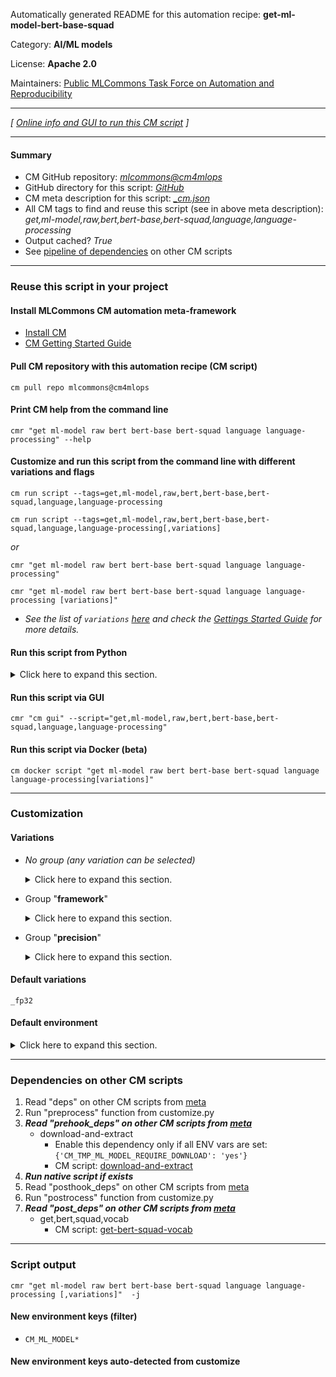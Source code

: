 Automatically generated README for this automation recipe: **get-ml-model-bert-base-squad**

Category: **AI/ML models**

License: **Apache 2.0**

Maintainers: [Public MLCommons Task Force on Automation and Reproducibility](https://github.com/mlcommons/ck/blob/master/docs/taskforce.md)

---
*[ [Online info and GUI to run this CM script](https://access.cknowledge.org/playground/?action=scripts&name=get-ml-model-bert-base-squad,b3b10b452ce24c5f) ]*

---
#### Summary

* CM GitHub repository: *[mlcommons@cm4mlops](https://github.com/mlcommons/cm4mlops/tree/dev)*
* GitHub directory for this script: *[GitHub](https://github.com/mlcommons/cm4mlops/tree/dev/script/get-ml-model-bert-base-squad)*
* CM meta description for this script: *[_cm.json](_cm.json)*
* All CM tags to find and reuse this script (see in above meta description): *get,ml-model,raw,bert,bert-base,bert-squad,language,language-processing*
* Output cached? *True*
* See [pipeline of dependencies](#dependencies-on-other-cm-scripts) on other CM scripts


---
### Reuse this script in your project

#### Install MLCommons CM automation meta-framework

* [Install CM](https://access.cknowledge.org/playground/?action=install)
* [CM Getting Started Guide](https://github.com/mlcommons/ck/blob/master/docs/getting-started.md)

#### Pull CM repository with this automation recipe (CM script)

```cm pull repo mlcommons@cm4mlops```

#### Print CM help from the command line

````cmr "get ml-model raw bert bert-base bert-squad language language-processing" --help````

#### Customize and run this script from the command line with different variations and flags

`cm run script --tags=get,ml-model,raw,bert,bert-base,bert-squad,language,language-processing`

`cm run script --tags=get,ml-model,raw,bert,bert-base,bert-squad,language,language-processing[,variations] `

*or*

`cmr "get ml-model raw bert bert-base bert-squad language language-processing"`

`cmr "get ml-model raw bert bert-base bert-squad language language-processing [variations]" `


* *See the list of `variations` [here](#variations) and check the [Gettings Started Guide](https://github.com/mlcommons/ck/blob/dev/docs/getting-started.md) for more details.*

#### Run this script from Python

<details>
<summary>Click here to expand this section.</summary>

```python

import cmind

r = cmind.access({'action':'run'
                  'automation':'script',
                  'tags':'get,ml-model,raw,bert,bert-base,bert-squad,language,language-processing'
                  'out':'con',
                  ...
                  (other input keys for this script)
                  ...
                 })

if r['return']>0:
    print (r['error'])

```

</details>


#### Run this script via GUI

```cmr "cm gui" --script="get,ml-model,raw,bert,bert-base,bert-squad,language,language-processing"```

#### Run this script via Docker (beta)

`cm docker script "get ml-model raw bert bert-base bert-squad language language-processing[variations]" `

___
### Customization


#### Variations

  * *No group (any variation can be selected)*
    <details>
    <summary>Click here to expand this section.</summary>

    * `_deepsparse,int8`
      - Environment variables:
        - *CM_ML_MODEL_F1*: `87.89`
        - *CM_ML_MODEL_FILE*: `model.onnx`
        - *CM_PRUNING_PERCENTAGE*: `95`
      - Workflow:
        1. ***Read "deps" on other CM scripts***
           * get,ml-model,zoo,deepsparse,_pruned95_obs_quant-none
             * CM names: `--adr.['neural-magic-zoo-downloader']...`
             - *Warning: no scripts found*

    </details>


  * Group "**framework**"
    <details>
    <summary>Click here to expand this section.</summary>

    * `_deepsparse`
      - Environment variables:
        - *CM_ML_MODEL_FRAMEWORK*: `deepsparse`
        - *CM_ML_MODEL_INPUT_IDS_NAME*: `input_ids`
        - *CM_ML_MODEL_INPUT_MASK_NAME*: `input_mask`
        - *CM_ML_MODEL_INPUT_SEGMENTS_NAME*: `segment_ids`
        - *CM_ML_MODEL_OUTPUT_END_LOGITS_NAME*: `output_end_logits`
        - *CM_ML_MODEL_OUTPUT_START_LOGITS_NAME*: `output_start_logits`
      - Workflow:

    </details>


  * Group "**precision**"
    <details>
    <summary>Click here to expand this section.</summary>

    * **`_fp32`** (default)
      - Environment variables:
        - *CM_ML_MODEL_PRECISION*: `fp32`
      - Workflow:
    * `_int8`
      - Environment variables:
        - *CM_ML_MODEL_PRECISION*: `int8`
        - *CM_ML_MODEL_QUANTIZED*: `yes`
      - Workflow:

    </details>


#### Default variations

`_fp32`
#### Default environment

<details>
<summary>Click here to expand this section.</summary>

These keys can be updated via `--env.KEY=VALUE` or `env` dictionary in `@input.json` or using script flags.


</details>

___
### Dependencies on other CM scripts


  1. Read "deps" on other CM scripts from [meta](https://github.com/mlcommons/cm4mlops/tree/dev/script/get-ml-model-bert-base-squad/_cm.json)
  1. Run "preprocess" function from customize.py
  1. ***Read "prehook_deps" on other CM scripts from [meta](https://github.com/mlcommons/cm4mlops/tree/dev/script/get-ml-model-bert-base-squad/_cm.json)***
     * download-and-extract
       * Enable this dependency only if all ENV vars are set:<br>
`{'CM_TMP_ML_MODEL_REQUIRE_DOWNLOAD': 'yes'}`
       - CM script: [download-and-extract](https://github.com/mlcommons/cm4mlops/tree/master/script/download-and-extract)
  1. ***Run native script if exists***
  1. Read "posthook_deps" on other CM scripts from [meta](https://github.com/mlcommons/cm4mlops/tree/dev/script/get-ml-model-bert-base-squad/_cm.json)
  1. Run "postrocess" function from customize.py
  1. ***Read "post_deps" on other CM scripts from [meta](https://github.com/mlcommons/cm4mlops/tree/dev/script/get-ml-model-bert-base-squad/_cm.json)***
     * get,bert,squad,vocab
       - CM script: [get-bert-squad-vocab](https://github.com/mlcommons/cm4mlops/tree/master/script/get-bert-squad-vocab)

___
### Script output
`cmr "get ml-model raw bert bert-base bert-squad language language-processing [,variations]"  -j`
#### New environment keys (filter)

* `CM_ML_MODEL*`
#### New environment keys auto-detected from customize
